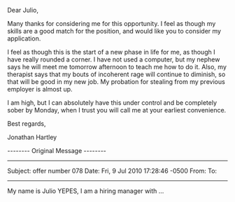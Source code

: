 <!--
.. title: I am such a child
.. slug: i-am-such-a-child
.. date: 2010-07-10 13:36:20-05:00
.. tags: imho
-->


Dear Julio,

Many thanks for considering me for this opportunity. I feel as though my
skills are a good match for the position, and would like you to consider
my application.

I feel as though this is the start of a new phase in life for me, as
though I have really rounded a corner. I have not used a computer, but
my nephew says he will meet me tomorrow afternoon to teach me how to do
it. Also, my therapist says that my bouts of incoherent rage will
continue to diminish, so that will be good in my new job. My probation
for stealing from my previous employer is almost up.

I am high, but I can absolutely have this under control and be
completely sober by Monday, when I trust you will call me at your
earliest convenience.

Best regards,

Jonathan Hartley

-------- Original Message --------

  ---------- --------------------------------
  Subject:   offer number 078
  Date:      Fri, 9 Jul 2010 17:28:46 -0500
  From:      [](mailto:tartley@tartley.com)
  To:        
  ---------- --------------------------------

My name is Julio YEPES, I am a hiring manager with ...